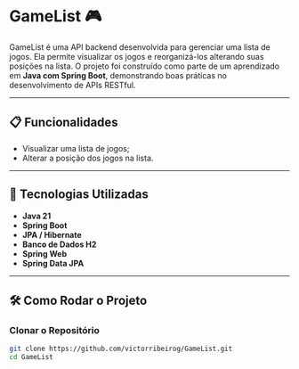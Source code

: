 # GameList 🎮

GameList é uma API backend desenvolvida para gerenciar uma lista de jogos. Ela permite visualizar os jogos e reorganizá-los alterando suas posições na lista. O projeto foi construído como parte de um aprendizado em **Java com Spring Boot**, demonstrando boas práticas no desenvolvimento de APIs RESTful.

---

## 📋 Funcionalidades

- Visualizar uma lista de jogos;
- Alterar a posição dos jogos na lista.

---

## 🚀 Tecnologias Utilizadas

- **Java 21**
- **Spring Boot**
- **JPA / Hibernate**
- **Banco de Dados H2**
- **Spring Web**
- **Spring Data JPA**

---

## 🛠️ Como Rodar o Projeto

### Clonar o Repositório

```bash
git clone https://github.com/victorribeirog/GameList.git
cd GameList
